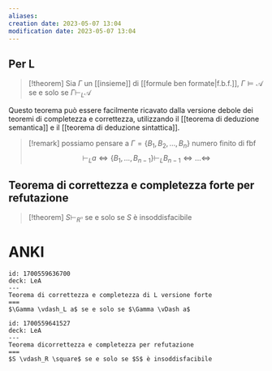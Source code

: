 ```yaml
---
aliases: 
creation date: 2023-05-07 13:04
modification date: 2023-05-07 13:04
---
```

## Per L

> [!theorem] 
> Sia $\Gamma$ un [[insieme]] di [[formule ben formate|f.b.f.]], $\Gamma \vDash \mathcal{A}$ se e solo se $\Gamma\vdash_{L} \mathcal{A}$

Questo teorema può essere facilmente ricavato dalla versione debole dei teoremi di completezza e correttezza, utilizzando il [[teorema di deduzione semantica]] e il [[teorema di deduzione sintattica]].

>[!remark]
>possiamo pensare a $\Gamma = \{ B_{1},B_{2},\dots,B_{n} \}$ numero finito di fbf
>$$\vdash_L a \iff \{B_1,...,B_{n-1}\} \vdash_L B_{n-1} \iff ... \iff $$

## Teorema di correttezza e completezza forte per refutazione

>[!theorem]
>$S \vdash_{R} \square$ se e solo se $S$ è insoddisfacibile

# ANKI
```anki
id: 1700559636700
deck: LeA
---
Teorema di correttezza e completezza di L versione forte
===
$\Gamma \vdash_L a$ se e solo se $\Gamma \vDash a$
```


```anki
id: 1700559641527
deck: LeA
---
Teorema dicorrettezza e completezza per refutazione
===
$S \vdash_R \square$ se e solo se $S$ è insoddisfacibile
```
